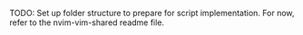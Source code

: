 TODO: Set up folder structure to prepare for script implementation. For now,
refer to the nvim-vim-shared readme file.
